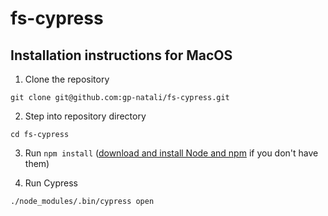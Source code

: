 # fs-cypress

## Installation instructions for MacOS

1. Clone the repository

```
git clone git@github.com:gp-natali/fs-cypress.git
```

2. Step into repository directory

```
cd fs-cypress
```

3. Run `npm install` ([download and install Node and npm](https://www.npmjs.com/get-npm) if you don't have them)

4. Run Cypress

```
./node_modules/.bin/cypress open
```
